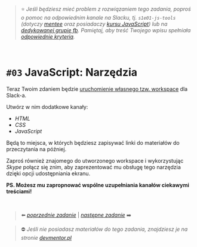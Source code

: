 > :star: *Jeśli będziesz mieć problem z rozwiązaniem tego zadania, poproś o pomoc na odpowiednim kanale na Slacku, tj. `s1e01-js-tools` (dotyczy [mentee](https://devmentor.pl/mentoring-javascript/) oraz posiadaczy [kursu JavaScript](https://devmentor.pl/p/javascript-for-beginners/)) lub na [dedykowanej grupie fb](https://www.facebook.com/groups/155234921740033). Pamiętaj, aby treść Twojego wpisu spełniała [odpowiednie kryteria](https://devmentor.pl/jak-prosic-o-pomoc/).*

&nbsp;

# `#03` JavaScript: Narzędzia

Teraz Twoim zdaniem będzie [uruchomienie własnego tzw. workspace](https://slack.com/create) dla Slack-a.

Utwórz w nim dodatkowe kanały:
- *HTML*
- *CSS*
- *JavaScript*

Będą to miejsca, w których będziesz zapisywać linki do materiałów do przeczytania na później. 

Zaproś również znajomego do utworzonego workspace i wykorzystując *Skype* połącz się znim, aby zaprezentować mu obsługę tego narzędzia dzięki opcji udostępniania ekranu. 

**PS. Możesz mu zapropnować wspólne uzupełniania kanałów ciekawymi treściami!**

&nbsp;

> :arrow_left: [*poprzednie zadanie*](./../02) | [*następne zadanie*](./../04) :arrow_right:

> :no_entry: *Jeśli nie posiadasz materiałów do tego zadania, znajdziesz je na stronie [devmentor.pl](https://devmentor.pl/p/js-tools/)*
